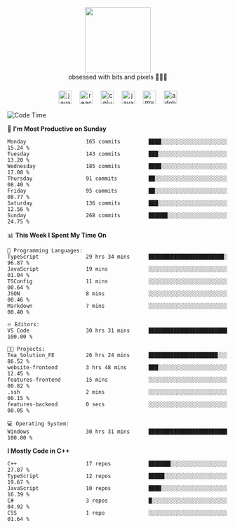 


  <div align="center">
    
   <img src = "https://i.postimg.cc/W1R4TF4j/d6kpuve-c97567cf-518b-4b86-a271-5c89d88d22f7.gif"  width=150px height=150px />
 </div>

<div align="center">
  obsessed with bits and pixels 🧑‍💻🎨
</div>

  ###
<div align="center">
 <img src="https://cdn.jsdelivr.net/gh/devicons/devicon/icons/javascript/javascript-original.svg" height="30" alt="javascript logo"  />
  <img width="10" />
  <img src="https://cdn.jsdelivr.net/gh/devicons/devicon/icons/react/react-original.svg" height="30" alt="react logo"  />
  <img width="10" />
   <!--<img src="https://cdn.jsdelivr.net/gh/devicons/devicon/icons/nodejs/nodejs-original.svg" height="30" alt="nodejs logo"  />
  <img width="10" />
 <img src="https://cdn.jsdelivr.net/gh/devicons/devicon/icons/flutter/flutter-original.svg" height="30" alt="flutter logo"  />
 <img width="10" />-->
  <img src="https://cdn.jsdelivr.net/gh/devicons/devicon/icons/cplusplus/cplusplus-original.svg" height="30" alt="cpluplus logo"  />
  <img width="10" />
  <img src="https://cdn.jsdelivr.net/gh/devicons/devicon/icons/java/java-original.svg" height="30" alt="java logo"  />
  <img width="10" />
  <img src="https://skillicons.dev/icons?i=mysql" height="30" alt="mysql logo"  />
  <img width="10" />
  <img src="https://skillicons.dev/icons?i=pr" height="30" alt="adobepremierepro logo"  />
</div>

<!--START_SECTION:waka-->
![Code Time](http://img.shields.io/badge/Code%20Time-1%2C527%20hrs%2057%20mins-blue)

📅 **I'm Most Productive on Sunday** 

```text
Monday                   165 commits         ████░░░░░░░░░░░░░░░░░░░░░   15.24 % 
Tuesday                  143 commits         ███░░░░░░░░░░░░░░░░░░░░░░   13.20 % 
Wednesday                185 commits         ████░░░░░░░░░░░░░░░░░░░░░   17.08 % 
Thursday                 91 commits          ██░░░░░░░░░░░░░░░░░░░░░░░   08.40 % 
Friday                   95 commits          ██░░░░░░░░░░░░░░░░░░░░░░░   08.77 % 
Saturday                 136 commits         ███░░░░░░░░░░░░░░░░░░░░░░   12.56 % 
Sunday                   268 commits         ██████░░░░░░░░░░░░░░░░░░░   24.75 % 
```


📊 **This Week I Spent My Time On** 

```text
💬 Programming Languages: 
TypeScript               29 hrs 34 mins      ████████████████████████░   96.87 % 
JavaScript               19 mins             ░░░░░░░░░░░░░░░░░░░░░░░░░   01.04 % 
TSConfig                 11 mins             ░░░░░░░░░░░░░░░░░░░░░░░░░   00.64 % 
JSON                     8 mins              ░░░░░░░░░░░░░░░░░░░░░░░░░   00.46 % 
Markdown                 7 mins              ░░░░░░░░░░░░░░░░░░░░░░░░░   00.40 % 

🔥 Editors: 
VS Code                  30 hrs 31 mins      █████████████████████████   100.00 % 

🐱‍💻 Projects: 
Tea_Solution_FE          26 hrs 24 mins      ██████████████████████░░░   86.52 % 
website-frontend         3 hrs 48 mins       ███░░░░░░░░░░░░░░░░░░░░░░   12.45 % 
features-frontend        15 mins             ░░░░░░░░░░░░░░░░░░░░░░░░░   00.82 % 
.ssh                     2 mins              ░░░░░░░░░░░░░░░░░░░░░░░░░   00.15 % 
features-backend         0 secs              ░░░░░░░░░░░░░░░░░░░░░░░░░   00.05 % 

💻 Operating System: 
Windows                  30 hrs 31 mins      █████████████████████████   100.00 % 
```

**I Mostly Code in C++** 

```text
C++                      17 repos            ███████░░░░░░░░░░░░░░░░░░   27.87 % 
TypeScript               12 repos            █████░░░░░░░░░░░░░░░░░░░░   19.67 % 
JavaScript               10 repos            ████░░░░░░░░░░░░░░░░░░░░░   16.39 % 
C#                       3 repos             █░░░░░░░░░░░░░░░░░░░░░░░░   04.92 % 
CSS                      1 repo              ░░░░░░░░░░░░░░░░░░░░░░░░░   01.64 % 
```




<!--END_SECTION:waka-->
